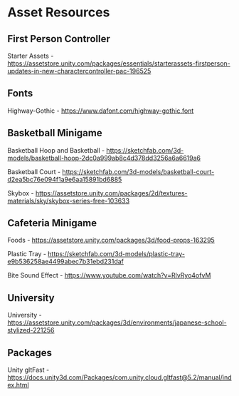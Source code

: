 # Asset Resources

## First Person Controller
Starter Assets - https://assetstore.unity.com/packages/essentials/starterassets-firstperson-updates-in-new-charactercontroller-pac-196525

## Fonts
Highway-Gothic - https://www.dafont.com/highway-gothic.font

## Basketball Minigame
Basketball Hoop and Basketball - https://sketchfab.com/3d-models/basketball-hoop-2dc0a999ab8c4d378dd3256a6a6619a6

Basketball Court - https://sketchfab.com/3d-models/basketball-court-d2ea5bc76e094f1a9e6aa15891bd6885

Skybox - https://assetstore.unity.com/packages/2d/textures-materials/sky/skybox-series-free-103633

## Cafeteria Minigame
Foods - https://assetstore.unity.com/packages/3d/food-props-163295

Plastic Tray - https://sketchfab.com/3d-models/plastic-tray-e9b536258ae4499abec7b31ebd231daf

Bite Sound Effect - https://www.youtube.com/watch?v=RlvRyo4ofvM

## University
University - https://assetstore.unity.com/packages/3d/environments/japanese-school-stylized-221256

## Packages
Unity gltFast - https://docs.unity3d.com/Packages/com.unity.cloud.gltfast@5.2/manual/index.html
